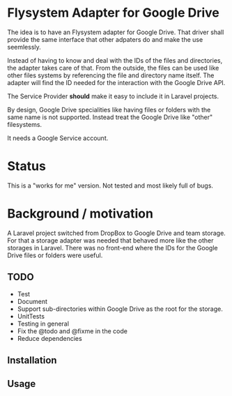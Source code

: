 # Flysystem Adapter for Google Drive

The idea is to have an Flysystem adapter for Google Drive. That driver shall
provide the same interface that other adpaters do and make the use seemlessly.

Instead of having to know and deal with the IDs of the files and directories,
the adapter takes care of that. From the outside, the files can be used like
other files systems by referencing the file and directory name itself. The
adapter will find the ID needed for the interaction with the Google Drive API.

The Service Provider **should** make it easy to include it in Laravel projects.

By design, Google Drive specialities like having files or folders with the same
name is not supported. Instead treat the Google Drive like "other" filesystems.

It needs a Google Service account.

# Status
This is a "works for me" version. Not tested and most likely full of bugs.

# Background / motivation
A Laravel project switched from DropBox to Google Drive and team storage. For
that a storage adapter was needed that behaved more like the other storages in
Laravel. There was no front-end where the IDs for the Google Drive files or
folders were useful. 

## TODO
* Test
* Document
* Support sub-directories within Google Drive as the root for the storage.
* UnitTests
* Testing in general
* Fix the @todo and @fixme in the code
* Reduce dependencies

## Installation

## Usage
